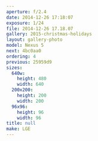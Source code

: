 ```yaml
---
aperture: f/2.4
date: 2014-12-26 17:18:07
exposure: 1/24
file: 2014-12-26 17.18.07
gallery: 2015-christmas-holidays
layout: gallery-photo
model: Nexus 5
next: 4bc0aa0
ordering: 4
previous: 25959d9
sizes:
  640w:
    height: 480
    width: 640
  200x200:
    height: 200
    width: 200
  96x96:
    height: 96
    width: 96
title: null
make: LGE
---
```

